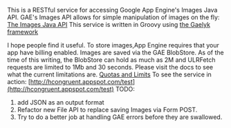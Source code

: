 This is a RESTful service for accessing Google App Engine's Images Java API.
GAE's Images API allows for simple manipulation of images on the fly:
[The Images Java API](http://code.google.com/appengine/docs/java/images/overview.html)
This service is written in Groovy using
[the Gaelyk framework](http://gaelyk.appspot.com/)

I hope people find it useful. To store images,App Engine requires that your app have billing enabled.
Images are saved via the GAE BlobStore. As of the time of this writing, the BlobStore can hold as much as 2M and 
ULRFetch requests are limited to 1Mb and 30 seconds. Please visit the docs to see what the current limitations are.
[Quotas and Limits](http://code.google.com/appengine/docs/java/images/overview.html#Quotas_and_Limits)
To see the service in action: [http://hcongruent.appspot.com/test](http://hcongruent.appspot.com/test)
TODO:
1. add JSON as an output format
2. Refactor new File API to replace saving Images  via Form POST.
3. Try to do a better job at handling GAE errors before they are swallowed.



